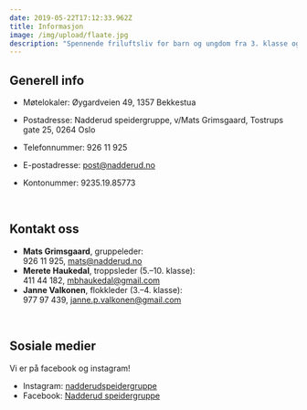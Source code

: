 ```yaml
---
date: 2019-05-22T17:12:33.962Z
title: Informasjon
image: /img/upload/flaate.jpg
description: "Spennende friluftsliv for barn og ungdom fra 3. klasse og oppover. Vi er en aktiv speidergruppe med ca. 100 medlemmer som dekker området Nadderud, Bekkestua, Hosle, Eikeli og Haslum."
---
```

## Generell info
- Møtelokaler:
  Øygardveien 49, 1357 Bekkestua

- Postadresse:
  Nadderud speidergruppe, v/Mats Grimsgaard,
  Tostrups gate 25, 0264 Oslo

- Telefonnummer: 
  926 11 925
- E-postadresse:
  [post@nadderud.no](mailto:post@nadderud.no)
- Kontonummer:
  9235.19.85773  
  
&nbsp;

## Kontakt oss

- __Mats Grimsgaard__, gruppeleder:  
  926 11 925, <a href="mailto:mats@nadderud.no">mats@nadderud.no</a>
- __Merete Haukedal__, troppsleder (5.–10. klasse):  
  411 44 182, <a href="mailto:mbhaukedal@gmail.com">mbhaukedal@gmail.com</a>
- __Janne Valkonen__, flokkleder (3.–4. klasse):  
  977 97 439, <a href="mailto:janne.p.valkonen@gmail.com">janne.p.valkonen@gmail.com</a>

&nbsp;

## Sosiale medier
Vi er på facebook og instagram!
- Instagram: <a href="https://www.instagram.com/nadderudspeidergruppe/">nadderudspeidergruppe</a>
- Facebook: <a href="https://www.facebook.com/groups/248612515197643/">Nadderud speidergruppe</a>
